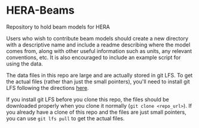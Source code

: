 # HERA-Beams
Repository to hold beam models for HERA

Users who wish to contribute beam models should create a new directory with a descriptive name and include a readme describing where the model comes from, along with other useful information such as units, any relevant conventions, etc. It is also encouraged to include an example script for using the data.

The data files in this repo are large and are actually stored in git LFS. To get the actual files (rather than just the small pointers), you'll need to install git LFS following the directions [here](https://help.github.com/en/articles/installing-git-large-file-storage).

If you install git LFS before you clone this repo, the files should be downloaded properly when you clone it normally (`git clone <repo_url>`). If you already have a clone of this repo and the files are just small pointers, you can use `git lfs pull` to get the actual files.
